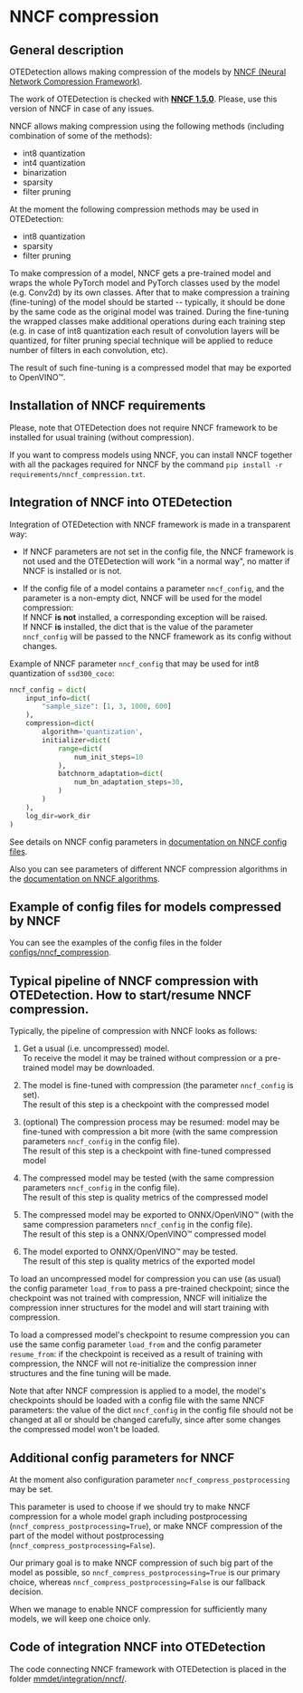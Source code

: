 # NNCF compression

## General description

OTEDetection allows making compression of the models by
[NNCF (Neural Network Compression Framework)](https://github.com/openvinotoolkit/nncf_pytorch).

The work of OTEDetection is checked with [**NNCF 1.5.0**](https://github.com/openvinotoolkit/nncf_pytorch/tree/v1.5.0).
Please, use this version of NNCF in case of any issues.

NNCF allows making compression using the following methods
(including combination of some of the methods):
* int8 quantization
* int4 quantization
* binarization
* sparsity
* filter pruning

At the moment the following compression methods may be used in OTEDetection:
* int8 quantization
* sparsity
* filter pruning

To make compression of a model, NNCF gets a pre-trained model and wraps the whole PyTorch model
and PyTorch classes used by the model (e.g. Conv2d) by its own classes.
After that to make compression a training (fine-tuning) of the model should be started --
typically, it should be done by the same code as the original model was trained.
During the fine-tuning the wrapped classes make additional operations during each training
step (e.g. in case of int8 quantization each result of convolution layers will be
quantized, for filter pruning special technique will be applied to reduce number of filters in
each convolution, etc).

The result of such fine-tuning is a compressed model that may be exported to OpenVINO™.

## Installation of NNCF requirements

Please, note that OTEDetection does not require NNCF framework to be installed for
usual training (without compression).

If you want to compress models using NNCF, you can install NNCF together with
all the packages required for NNCF by the command
`pip install -r requirements/nncf_compression.txt`.

## Integration of NNCF into OTEDetection

Integration of OTEDetection with NNCF framework is made in a transparent way:

* If NNCF parameters are not set in the config file, the NNCF framework is not used and the
  OTEDetection will work "in a normal way", no matter if NNCF is installed or is not.

* If the config file of a model contains a parameter `nncf_config`, and the parameter is a non-empty dict,
  NNCF will be used for the model compression:  
  If NNCF **is not** installed, a corresponding exception will be raised.  
  If NNCF **is** installed, the dict that is the value of the parameter `nncf_config`
    will be passed to the NNCF framework as its config without changes.

Example of NNCF parameter `nncf_config` that may be used for int8 quantization of `ssd300_coco`:
```python
nncf_config = dict(
    input_info=dict(
        "sample_size": [1, 3, 1000, 600]
    ),
    compression=dict(
        algorithm='quantization',
        initializer=dict(
            range=dict(
                num_init_steps=10
            ),
            batchnorm_adaptation=dict(
                num_bn_adaptation_steps=30,
            )
        )
    ),
    log_dir=work_dir
)
```

See details on NNCF config parameters in
[documentation on NNCF config files](https://github.com/openvinotoolkit/nncf_pytorch/blob/develop/docs/ConfigFile.md).

Also you can see parameters of different NNCF compression algorithms in the
[documentation on NNCF algorithms](https://github.com/openvinotoolkit/nncf_pytorch/blob/develop/docs/Algorithms.md).

## Example of config files for models compressed by NNCF

You can see the examples of the config files in the folder [configs/nncf_compression](../configs/nncf_compression).

## Typical pipeline of NNCF compression with OTEDetection. How to start/resume NNCF compression.

Typically, the pipeline of compression with NNCF looks as follows:

1. Get a usual (i.e. uncompressed) model.  
   To receive the model it may be trained without compression or a pre-trained model may be downloaded.

2. The model is fine-tuned with compression (the parameter `nncf_config` is set).  
   The result of this step is a checkpoint with the compressed model

3. (optional) The compression process may be resumed: model may be fine-tuned with compression a bit more
   (with the same compression parameters `nncf_config` in the config file).  
   The result of this step is a checkpoint with fine-tuned compressed model

4. The compressed model may be tested
   (with the same compression parameters `nncf_config` in the config file).  
   The result of this step is quality metrics of the compressed model

5. The compressed model may be exported to ONNX/OpenVINO™
   (with the same compression parameters `nncf_config` in the config file).  
   The result of this step is a ONNX/OpenVINO™ compressed model

6. The model exported to ONNX/OpenVINO™ may be tested.  
   The result of this step is quality metrics of the exported model

To load an uncompressed model for compression you can use (as usual) the config parameter
`load_from` to pass a pre-trained checkpoint; since the checkpoint was not
trained with compression, NNCF will initialize the compression inner structures for the model
and will start training with compression.

To load a compressed model's checkpoint to resume compression you can use the same config
parameter `load_from` and the config parameter `resume_from`: if the checkpoint is received as
a result of training with compression, the NNCF will not re-initialize the compression inner
structures and the fine tuning will be made.

Note that after NNCF compression is applied to a model, the model's checkpoints should be
loaded with a config file with the same NNCF parameters: the value of the dict `nncf_config` in
the config file should not be changed at all or should be changed carefully, since after some
changes the compressed model won't be loaded.

## Additional config parameters for NNCF

At the moment also configuration parameter `nncf_compress_postprocessing` may be set.

This parameter is used to choose if we should try to make NNCF compression
for a whole model graph including postprocessing (`nncf_compress_postprocessing=True`),
or make NNCF compression of the part of the model without postprocessing
(`nncf_compress_postprocessing=False`).

Our primary goal is to make NNCF compression of such big part of the model as
possible, so `nncf_compress_postprocessing=True` is our primary choice, whereas
`nncf_compress_postprocessing=False` is our fallback decision.

When we manage to enable NNCF compression for sufficiently many models,
we will keep one choice only.

## Code of integration NNCF into OTEDetection

The code connecting NNCF framework with OTEDetection is placed in the folder
[mmdet/integration/nncf/](../mmdet/integration/nncf/).
